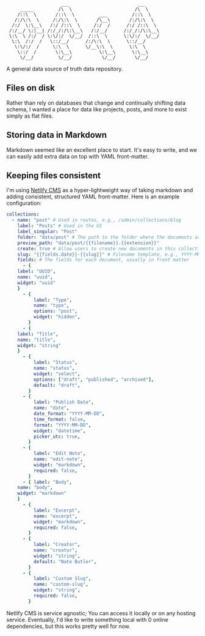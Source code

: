 ```
                    ___                         ___
     _____         /\  \                       /\  \
    /::\  \       /::\  \         ___         /::\  \
   /:/\:\  \     /:/\:\  \       /\__\       /:/\:\  \
  /:/  \:\__\   /:/ /::\  \     /:/  /      /:/ /::\  \
 /:/__/ \:|__| /:/_/:/\:\__\   /:/__/      /:/_/:/\:\__\
 \:\  \ /:/  / \:\/:/  \/__/  /::\  \      \:\/:/  \/__/
  \:\  /:/  /   \::/__/      /:/\:\  \      \::/__/
   \:\/:/  /     \:\  \      \/__\:\  \      \:\  \
    \::/  /       \:\__\          \:\__\      \:\__\
     \/__/         \/__/           \/__/       \/__/

```

A general data source of truth data repository.

## Files on disk

Rather than rely on databases that change and continually shifting data schema, I wanted a place for data like projects, posts, and more to exist simply as flat files.

## Storing data in Markdown

Markdown seemed like an excellent place to start. It's easy to write, and we can easily add extra data on top with YAML front-matter.

## Keeping files consistent

I'm using [Netlify CMS](https://www.netlifycms.org/) as a hyper-lightweight way of taking markdown and adding consistent, structured YAML front-matter. Here is an example configuration:

```yaml
collections:
  - name: "post" # Used in routes, e.g., /admin/collections/blog
    label: "Posts" # Used in the UI
    label_singular: "Post"
    folder: "data/post" # The path to the folder where the documents are stored
    preview_path: "data/post/{{filename}}.{{extension}}"
    create: true # Allow users to create new documents in this collection
    slug: "{{fields.date}}-{{slug}}" # Filename template, e.g., YYYY-MM-DD-title.md
    fields: # The fields for each document, usually in front matter
      - {
	label: "UUID",
	name: "uuid",
	widget: "uuid"
	}
      - {
          label: "Type",
          name: "type",
          options: "post",
          widget: "hidden",
        }
      - {
	label: "Title",
	name: "title",
	widget: "string"
	}
      - {
          label: "Status",
          name: "status",
          widget: "select",
          options: ["draft", "published", "archived"],
          default: "draft",
        }
      - {
          label: "Publish Date",
          name: "date",
          date_format: "YYYY-MM-DD",
          time_format: false,
          format: "YYYY-MM-DD",
          widget: "datetime",
          picker_utc: true,
        }
      - {
          label: "Edit Note",
          name: "edit-note",
          widget: "markdown",
          required: false,
        }
      - { label: "Body",
	name: "body",
	widget: "markdown"
	}
      - {
          label: "Excerpt",
          name: "excerpt",
          widget: "markdown",
          required: false,
        }
      - {
          label: "Creator",
          name: "creator",
          widget: "string",
          default: "Nate Butler",
        }
      - {
          label: "Custom Slug",
          name: "custom-slug",
          widget: "string",
          required: false,
        }
```

Netlify CMS is service agnostic; You can access it locally or on any hosting service. Eventually, I'd like to write something local with 0 online dependencies, but this works pretty well for now.
